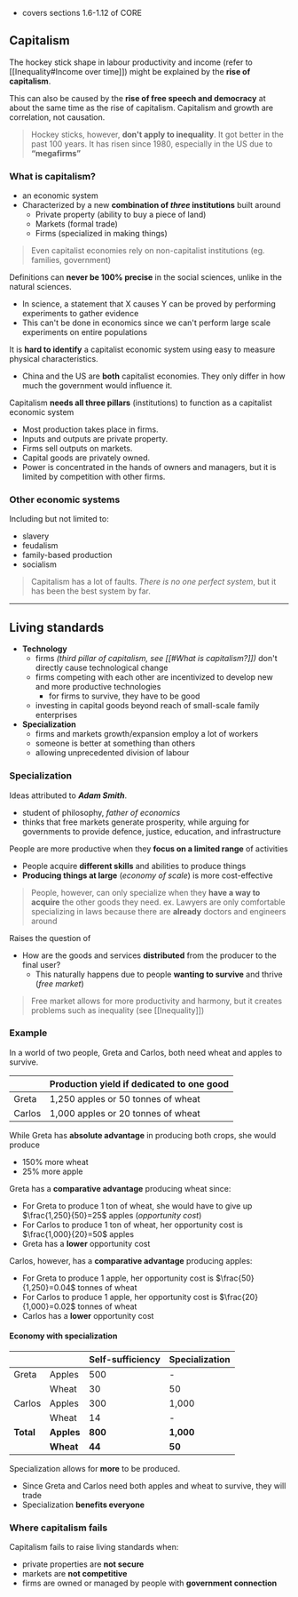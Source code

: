 - covers sections 1.6-1.12 of CORE

## Capitalism

The hockey stick shape in labour productivity and income (refer to [[Inequality#Income over time]]) might be explained by the **rise of capitalism**.

This can also be caused by the **rise of free speech and democracy** at about the same time as the rise of capitalism. Capitalism and growth are correlation, not causation. 

>Hockey sticks, however, **don't apply to inequality**. It got better in the past 100 years. It has risen since 1980, especially in the US due to **“megafirms”**

### What is capitalism?
- an economic system
- Characterized by a new **combination of *three* institutions** built around
	- Private property (ability to buy a piece of land)
	- Markets (formal trade)
	- Firms (specialized in making things)

>Even capitalist economies rely on non-capitalist institutions (eg. families, government)

Definitions can **never be 100% precise** in the social sciences, unlike in the natural sciences. 
- In science, a statement that X causes Y can be proved by performing experiments to gather evidence
- This can't be done in economics since we can't perform large scale experiments on entire populations

It is **hard to identify** a capitalist economic system using easy to measure physical characteristics.
- China and the US are **both** capitalist economies. They only differ in how much the government would influence it.

Capitalism **needs all three pillars** (institutions) to function as a capitalist economic system
- Most production takes place in firms.
- Inputs and outputs are private property.
- Firms sell outputs on markets.
- Capital goods are privately owned.
- Power is concentrated in the hands of owners and managers, but it is limited by competition with other firms.

### Other economic systems
Including but not limited to:
- slavery
- feudalism
- family-based production
- socialism

>Capitalism has a lot of faults. *There is no one perfect system*, but it has been the best system by far.

---

## Living standards

- **Technology**
	- firms *(third pillar of capitalism, see [[#What is capitalism?]])* don't directly cause technological change
	- firms competing with each other are incentivized to develop new and more productive technologies
		- for firms to survive, they have to be good
	- investing in capital goods beyond reach of small-scale family enterprises
- **Specialization**
	- firms and markets growth/expansion employ a lot of workers
	- someone is better at something than others
	- allowing unprecedented division of labour

### Specialization
Ideas attributed to ***Adam Smith***.
- student of philosophy, *father of economics*
- thinks that free markets generate prosperity, while arguing for governments to provide defence, justice, education, and infrastructure

People are more productive when they **focus on a limited range** of activities
- People acquire **different skills** and abilities to produce things
- **Producing things at large** (*economy of scale*) is more cost-effective

> People, however, can only specialize when they **have a way to acquire** the other goods they need.
> 	ex. Lawyers are only comfortable specializing in laws because there are **already** doctors and engineers around

Raises the question of
- How are the goods and services **distributed** from the producer to the final user?
	- This naturally happens due to people **wanting to survive** and thrive (*free market*)

> Free market allows for more productivity and harmony, but it creates problems such as inequality (see [[Inequality]])


### Example
In a world of two people, Greta and Carlos, both need wheat and apples to survive.

|        | Production yield if dedicated to one good |
| ------ | ----------------------------------------- |
| Greta  | 1,250 apples or 50 tonnes of wheat        |
| Carlos | 1,000 apples or 20 tonnes of wheat        |
While Greta has **absolute advantage** in producing both crops, she would produce
- 150% more wheat
- 25% more apple

Greta has a **comparative advantage** producing wheat since:
- For Greta to produce 1 ton of wheat, she would have to give up $\frac{1,250}{50}=25$ apples (*opportunity cost*)
- For Carlos to produce 1 ton of wheat, her opportunity cost is $\frac{1,000}{20}=50$ apples
- Greta has a **lower** opportunity cost

Carlos, however, has a **comparative advantage** producing apples:
- For Greta to produce 1 apple, her opportunity cost is $\frac{50}{1,250}=0.04$ tonnes of wheat
- For Carlos to produce 1 apple, her opportunity cost is $\frac{20}{1,000}=0.02$ tonnes of wheat
- Carlos has a **lower** opportunity cost

#### Economy with specialization

|           |            | Self-sufficiency | Specialization |
| --------- | ---------- | ---------------- | -------------- |
| Greta     | Apples     | 500              | -              |
|           | Wheat      | 30               | 50             |
| Carlos    | Apples     | 300              | 1,000          |
|           | Wheat      | 14               | -              |
| **Total** | **Apples** | **800**          | **1,000**      |
|           | **Wheat**  | **44**           | **50**         |
Specialization allows for **more** to be produced.
- Since Greta and Carlos need both apples and wheat to survive, they will trade
- Specialization **benefits everyone**


### Where capitalism fails
Capitalism fails to raise living standards when:
- private properties are **not secure**
- markets are **not competitive**
- firms are owned or managed by people with **government connection**

